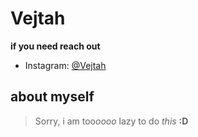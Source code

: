 # Vejtah
**if you need reach out** 
- Instagram: [@Vejtah][1]
## about myself
> Sorry, i am too*oooo* lazy to do *this* **:D**
<!---
Vejtah/Vejtah is a ✨ special ✨ repository because its `README.md` (this file) appears on your GitHub profile.
You can click the Preview link to take a look at your changes.
--->
[1]: https://www.instagram.com/vejtah/
